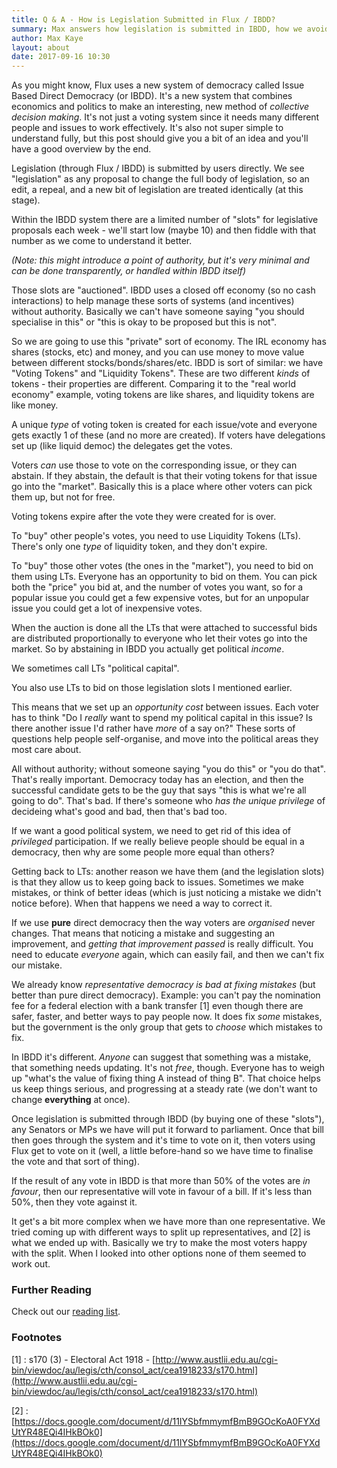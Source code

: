 ```yaml
---
title: Q & A - How is Legislation Submitted in Flux / IBDD?
summary: Max answers how legislation is submitted in IBDD, how we avoid spam, and explains a bit about IBDD's economic system.
author: Max Kaye
layout: about
date: 2017-09-16 10:30
---
```


As you might know, Flux uses a new system of democracy called Issue Based Direct Democracy (or IBDD). It's a new system that combines economics and politics to make an interesting, new method of *collective decision making*. It's not just a voting system since it needs many different people and issues to work effectively. It's also not super simple to understand fully, but this post should give you a bit of an idea and you'll have a good overview by the end.

Legislation (through Flux / IBDD) is submitted by users directly. We see "legislation" as any proposal to change the full body of legislation, so an edit, a repeal, and a new bit of legislation are treated identically (at this stage).

Within the IBDD system there are a limited number of "slots" for legislative proposals each week - we'll start low (maybe 10) and then fiddle with that number as we come to understand it better. 

_(Note: this might introduce a point of authority, but it's very minimal and can be done transparently, or handled within IBDD itself)_

Those slots are "auctioned". IBDD uses a closed off economy (so no cash interactions) to help manage these sorts of systems (and incentives) without authority. Basically we can't have someone saying "you should specialise in this" or "this is okay to be proposed but this is not".

So we are going to use this "private" sort of economy. The IRL economy has shares (stocks, etc) and money, and you can use money to move value between different stocks/bonds/shares/etc. IBDD is sort of similar: we have "Voting Tokens" and "Liquidity Tokens". These are two different _kinds_ of tokens - their properties are different. Comparing it to the "real world economy" example, voting tokens are like shares, and liquidity tokens are like money.

A unique _type_ of voting token is created for each issue/vote and everyone gets exactly 1 of these (and no more are created). If voters have delegations set up (like liquid democ) the delegates get the votes.

Voters _can_ use those to vote on the corresponding issue, or they can abstain. If they abstain, the default is that their voting tokens for that issue go into the "market". Basically this is a place where other voters can pick them up, but not for free.

Voting tokens expire after the vote they were created for is over.

To "buy" other people's votes, you need to use Liquidity Tokens (LTs). There's only one _type_ of liquidity token, and they don't expire.

To "buy" those other votes (the ones in the "market"), you need to bid on them using LTs. Everyone has an opportunity to bid on them. You can pick both the "price" you bid at, and the number of votes you want, so for a popular issue you could get a few expensive votes, but for an unpopular issue you could get a lot of inexpensive votes.

When the auction is done all the LTs that were attached to successful bids are distributed proportionally to everyone who let their votes go into the market. So by abstaining in IBDD you actually get political _income_.

We sometimes call LTs "political capital".

You also use LTs to bid on those legislation slots I mentioned earlier.

This means that we set up an _opportunity cost_ between issues. Each voter has to think "Do I _really_ want to spend my political capital in this issue? Is there another issue I'd rather have _more_ of a say on?" These sorts of questions help people self-organise, and move into the political areas they most care about.

All without authority; without someone saying "you do this" or "you do that". That's really important. Democracy today has an election, and then the successful candidate gets to be the guy that says "this is what we're all going to do". That's bad. If there's someone who _has the unique privilege_ of decideing what's good and bad, then that's bad too.

If we want a good political system, we need to get rid of this idea of _privileged_ participation. If we really believe people should be equal in a democracy, then why are some people more equal than others?

Getting back to LTs: another reason we have them (and the legislation slots) is that they allow us to keep going back to issues. Sometimes we make mistakes, or think of better ideas (which is just noticing a mistake we didn't notice before). When that happens we need a way to correct it.

If we use **pure** direct democracy then the way voters are *organised* never changes. That means that noticing a mistake and suggesting an improvement, and *getting that improvement passed* is really difficult. You need to educate *everyone* again, which can easily fail, and then we can't fix our mistake.

We already know *representative democracy is bad at fixing mistakes* (but better than pure direct democracy). Example: you can't pay the nomination fee for a federal election with a bank transfer [1] even though there are safer, faster, and better ways to pay people now. It does fix *some* mistakes, but the government is the only group that gets to *choose* which mistakes to fix.

In IBDD it's different. *Anyone* can suggest that something was a mistake, that something needs updating. It's not *free*, though. Everyone has to weigh up "what's the value of fixing thing A instead of thing B". That choice helps us keep things serious, and progressing at a steady rate (we don't want to change **everything** at once).

Once legislation is submitted through IBDD (by buying one of these "slots"), any Senators or MPs we have will put it forward to parliament. Once that bill then goes through the system and it's time to vote on it, then voters using Flux get to vote on it (well, a little before-hand so we have time to finalise the vote and that sort of thing).

If the result of any vote in IBDD is that more than 50% of the votes are _in favour_, then our representative will vote in favour of a bill. If it's less than 50%, then they vote against it.

It get's a bit more complex when we have more than one representative. We tried coming up with different ways to split up representatives, and [2] is what we ended up with. Basically we try to make the most voters happy with the split. When I looked into other options none of them seemed to work out.


### Further Reading

Check out our [reading list](/reading-list/).

### Footnotes

[1] : s170 (3) - Electoral Act 1918 - [http://www.austlii.edu.au/cgi-bin/viewdoc/au/legis/cth/consol_act/cea1918233/s170.html](http://www.austlii.edu.au/cgi-bin/viewdoc/au/legis/cth/consol_act/cea1918233/s170.html)

[2] : [https://docs.google.com/document/d/11IYSbfmmymfBmB9GOcKoA0FYXdUtYR48EQi4IHkBOk0](https://docs.google.com/document/d/11IYSbfmmymfBmB9GOcKoA0FYXdUtYR48EQi4IHkBOk0)
